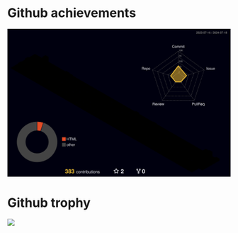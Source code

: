 # Github achievements
<!-- 
# ![](./profile-3d-contrib/profile-green.svg)
# ![](./profile-3d-contrib/profile-season-animate.svg)
# ![](./profile-3d-contrib/profile-season.svg)
# ![](./profile-3d-contrib/profile-south-season-animate.svg)
# ![](./profile-3d-contrib/profile-south-season.svg)
# ![](./profile-3d-contrib/profile-night-view.svg)
# ![](./profile-3d-contrib/profile-night-green.svg)
![](./profile-3d-contrib/profile-gitblock.svg)
-->
![](./profile-3d-contrib/profile-night-rainbow.svg)

# Github trophy
![](https://github-profile-trophy.vercel.app/?username=a19901201&theme=matrix)
